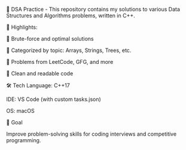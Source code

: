 📘 DSA Practice - 
This repository contains my solutions to various Data Structures and Algorithms problems, written in C++.

🚀 Highlights:

🔹 Brute-force and optimal solutions

🔹 Categorized by topic: Arrays, Strings, Trees, etc.

🔹 Problems from LeetCode, GFG, and more

🔹 Clean and readable code

🛠 Tech
Language: C++17

IDE: VS Code (with custom tasks.json)

OS: macOS

🧠 Goal

Improve problem-solving skills for coding interviews and competitive programming.
